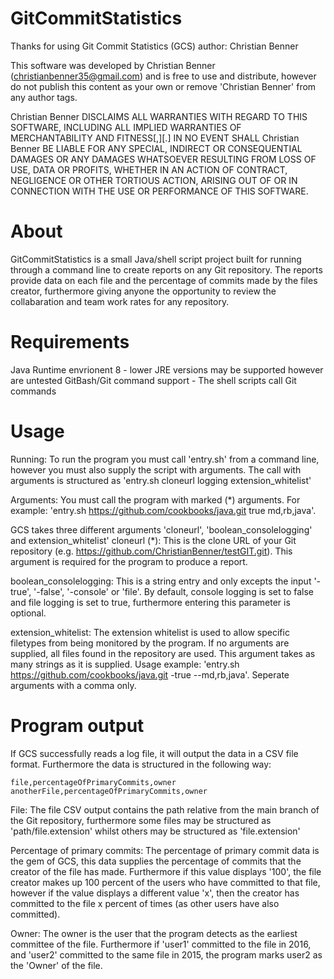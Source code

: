 # GitCommitStatistics
Thanks for using Git Commit Statistics (GCS)
author: Christian Benner

This software was developed by Christian Benner (christianbenner35@gmail.com) and is free to use and distribute, however do not publish this content as your own or remove 'Christian Benner' from any author tags.

Christian Benner DISCLAIMS ALL WARRANTIES WITH REGARD TO THIS SOFTWARE, INCLUDING ALL IMPLIED WARRANTIES OF MERCHANTABILITY AND FITNESS[,][.] IN NO EVENT SHALL Christian Benner BE LIABLE FOR ANY SPECIAL, INDIRECT OR CONSEQUENTIAL DAMAGES OR ANY DAMAGES WHATSOEVER RESULTING FROM LOSS OF USE, DATA OR PROFITS, WHETHER IN AN ACTION OF CONTRACT, NEGLIGENCE OR OTHER TORTIOUS ACTION, ARISING OUT OF OR IN CONNECTION WITH THE USE OR PERFORMANCE OF THIS SOFTWARE.

# About
GitCommitStatistics is a small Java/shell script project built for running through a command line to create reports on any Git repository. The reports provide data on each file and the percentage of commits made by the files creator, furthermore giving anyone the opportunity to review the collabaration and team work rates for any repository.

# Requirements
Java Runtime envrionent 8 - lower JRE versions may be supported however are untested
GitBash/Git command support - The shell scripts call Git commands

# Usage
Running:
To run the program you must call 'entry.sh' from a command line, however you must also supply the script with arguments. The call with arguments is structured as 'entry.sh cloneurl logging extension_whitelist'
	
Arguments:
You must call the program with marked (*) arguments. For example: 'entry.sh https://github.com/cookbooks/java.git true md,rb,java'.
			
GCS takes three different arguments 'cloneurl', 'boolean_consolelogging' and extension_whitelist'
cloneurl (*):
This is the clone URL of your Git repository (e.g. https://github.com/ChristianBenner/testGIT.git). This argument is required for the program to produce a report.
			
boolean_consolelogging: This is a string entry and only excepts the input '-true', '-false', '-console' or 'file'. By default, console logging is set to false and file logging is set to true, furthermore entering this parameter is optional.

extension_whitelist: The extension whitelist is used to allow specific filetypes from being monitored by the program. If no arguments are supplied, all files found in the repository are used. This argument takes as many strings as it is supplied. Usage example: 'entry.sh https://github.com/cookbooks/java.git -true --md,rb,java'. Seperate arguments with a comma only.
	
# Program output
If GCS successfully reads a log file, it will output the data in a CSV file format. Furthermore the data is structured in the following way:
	
	file,percentageOfPrimaryCommits,owner
	anotherFile,percentageOfPrimaryCommits,owner
		
File:
	The file CSV output contains the path relative from the main branch of the Git repository, furthermore some files may be structured as 'path/file.extension' whilst others may be structured as 'file.extension'
		
Percentage of primary commits:
	The percentage of primary commit data is the gem of GCS, this data supplies the percentage of commits that the creator of the file has made. Furthermore if this value displays '100', the file creator makes up 100 percent of the users who have committed to that file, however if the value displays a different value 'x', then the creator has committed to the file x percent of times (as other users have also committed).
		
Owner:
	The owner is the user that the program detects as the earliest committee of the file. Furthermore if 'user1' committed to the file in 2016, and 'user2' committed to the same file in 2015, the program marks user2 as the 'Owner' of the file.
